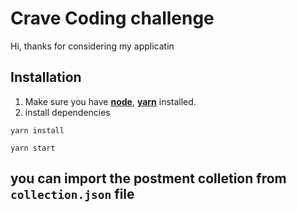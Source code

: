 # Crave Coding challenge

Hi, thanks for considering my applicatin
## Installation

1. Make sure you have [**node**](https://nodejs.org/), [**yarn**](https://yarnpkg.com/) installed.
2. install dependencies

```
yarn install
```

```
yarn start
```

## you can import the postment colletion from `collection.json` file
